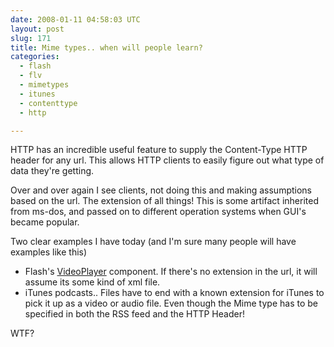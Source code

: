 ```yaml
---
date: 2008-01-11 04:58:03 UTC
layout: post
slug: 171
title: Mime types.. when will people learn?
categories:
  - flash
  - flv
  - mimetypes
  - itunes
  - contenttype
  - http

---
```

<p><i><rant></i></p>

<p>HTTP has an incredible useful feature to supply the Content-Type HTTP header for any url. This allows HTTP clients to easily figure out what type of data they're getting.</p>

<p>Over and over again I see clients, not doing this and making assumptions based on the url. The extension of all things! This is some artifact inherited from ms-dos, and passed on to different operation systems when GUI's became popular.</p>

<p>Two clear examples I have today (and I'm sure many people will have examples like this)</p>

<ul>
  <li>Flash's <a href="http://livedocs.adobe.com/flash/9.0/ActionScriptLangRefV3/fl/video/VideoPlayer.html">VideoPlayer</a> component. If there's no extension in the url, it will assume its some kind of xml file.</li>
  <li>iTunes podcasts.. Files have to end with a known extension for iTunes to pick it up as a video or audio file. Even though the Mime type has to be specified in both the RSS feed and the HTTP Header!</li>
</ul>

<p>WTF?</p>

<p><i></rant></i></p>